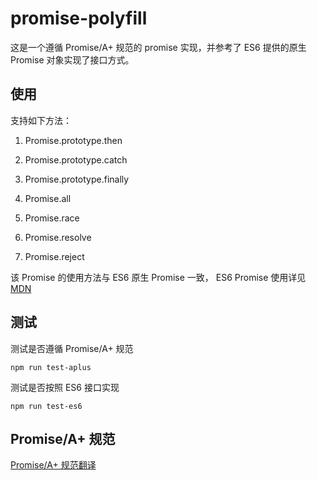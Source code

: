 # promise-polyfill

这是一个遵循 Promise/A+ 规范的 promise 实现，并参考了 ES6 提供的原生 Promise 对象实现了接口方式。

## 使用

支持如下方法：

1. Promise.prototype.then

2. Promise.prototype.catch

3. Promise.prototype.finally

4. Promise.all

5. Promise.race

6. Promise.resolve

7. Promise.reject

该 Promise 的使用方法与 ES6 原生 Promise 一致， ES6 Promise 使用详见 [MDN](https://developer.mozilla.org/en-US/docs/Web/JavaScript/Reference/Global_Objects/Promise)


## 测试

测试是否遵循 Promise/A+ 规范

```
npm run test-aplus
```

测试是否按照 ES6 接口实现

```
npm run test-es6
```

## Promise/A+ 规范

[Promise/A+ 规范翻译](https://github.com/supfn/promise-polyfill/blob/master/doc/promise-aplus.md)
